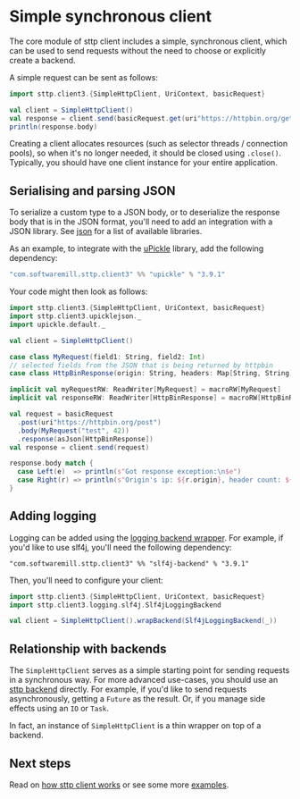 # Simple synchronous client

The core module of sttp client includes a simple, synchronous client, which can be used to send requests without
the need to choose or explicitly create a backend.

A simple request can be sent as follows:

```scala
import sttp.client3.{SimpleHttpClient, UriContext, basicRequest}

val client = SimpleHttpClient()
val response = client.send(basicRequest.get(uri"https://httpbin.org/get"))
println(response.body)
```

Creating a client allocates resources (such as selector threads / connection pools), so when it's no longer needed, it 
should be closed using `.close()`. Typically, you should have one client instance for your entire application.

## Serialising and parsing JSON

To serialize a custom type to a JSON body, or to deserialize the response body that is in the JSON format, you'll need
to add an integration with a JSON library. See [json](json.md) for a list of available libraries.

As an example, to integrate with the [uPickle](https://github.com/com-lihaoyi/upickle) library, add the following
dependency:

```scala
"com.softwaremill.sttp.client3" %% "upickle" % "3.9.1"
```

Your code might then look as follows:

```scala
import sttp.client3.{SimpleHttpClient, UriContext, basicRequest}
import sttp.client3.upicklejson._
import upickle.default._

val client = SimpleHttpClient()

case class MyRequest(field1: String, field2: Int)
// selected fields from the JSON that is being returned by httpbin
case class HttpBinResponse(origin: String, headers: Map[String, String])

implicit val myRequestRW: ReadWriter[MyRequest] = macroRW[MyRequest]
implicit val responseRW: ReadWriter[HttpBinResponse] = macroRW[HttpBinResponse]

val request = basicRequest
  .post(uri"https://httpbin.org/post")
  .body(MyRequest("test", 42))
  .response(asJson[HttpBinResponse])
val response = client.send(request)

response.body match {
  case Left(e)  => println(s"Got response exception:\n$e")
  case Right(r) => println(s"Origin's ip: ${r.origin}, header count: ${r.headers.size}")
}
```

## Adding logging

Logging can be added using the [logging backend wrapper](backends/wrappers/logging.md). For example, if you'd like to
use slf4j, you'll need the following dependency:

```
"com.softwaremill.sttp.client3" %% "slf4j-backend" % "3.9.1"
```

Then, you'll need to configure your client:

```scala
import sttp.client3.{SimpleHttpClient, UriContext, basicRequest}
import sttp.client3.logging.slf4j.Slf4jLoggingBackend

val client = SimpleHttpClient().wrapBackend(Slf4jLoggingBackend(_))
```

## Relationship with backends

The `SimpleHttpClient` serves as a simple starting point for sending requests in a synchronous way. For more advanced 
use-cases, you should use an [sttp backend](backends/summary.md) directly. For example, if you'd like to send requests 
asynchronously, getting a `Future` as the result. Or, if you manage side effects using an `IO` or `Task`.

In fact, an instance of `SimpleHttpClient` is a thin wrapper on top of a backend.

## Next steps

Read on [how sttp client works](how.md) or see some more [examples](examples.md).